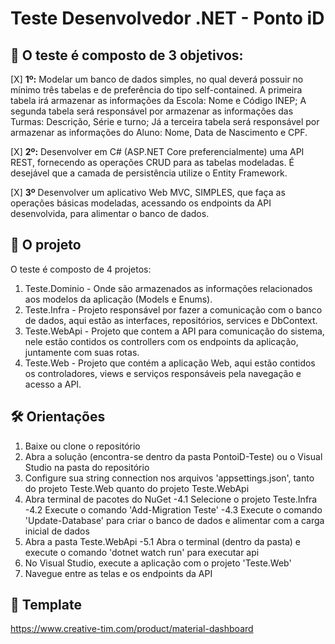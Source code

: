 # Teste Desenvolvedor .NET - Ponto iD

## 🚀 O teste é composto de 3 objetivos:

[X] **1º:** Modelar um banco de dados simples, no qual deverá possuir no mínimo três tabelas e de preferência do tipo self-contained.
A primeira tabela irá armazenar as informações da Escola: Nome e Código INEP;
A segunda tabela será responsável por armazenar as informações das Turmas: Descrição, Série e turno;
Já a terceira tabela será responsável por armazenar as informações do Aluno:  Nome, Data de Nascimento e CPF.

[X] **2º:** Desenvolver em C# (ASP.NET Core preferencialmente) uma API REST, fornecendo as operações CRUD para as tabelas modeladas. É desejável que a camada de persistência utilize o Entity Framework.

[X] **3º** Desenvolver um aplicativo Web MVC, SIMPLES, que faça as operações básicas modeladas, acessando os endpoints da API desenvolvida, para alimentar o banco de dados.

## 🎲 O projeto

O teste é composto de 4 projetos:
1. Teste.Dominio - Onde são armazenados as informações relacionados aos modelos da aplicação (Models e Enums).
2. Teste.Infra - Projeto responsável por fazer a comunicação com o banco de dados, aqui estão as interfaces, repositórios, services e DbContext.
3. Teste.WebApi - Projeto que contem a API para comunicação do sistema, nele estão contidos os controllers com os endpoints da aplicação, juntamente com suas rotas.
4. Teste.Web - Projeto que contém a aplicação Web, aqui estão contidos os controladores, views e serviços responsáveis pela navegação e acesso a API.

## 🛠 Orientações

1. Baixe ou clone o repositório
2. Abra a solução (encontra-se dentro da pasta PontoiD-Teste) ou o Visual Studio na pasta do repositório
3. Configure sua string connection nos arquivos 'appsettings.json', tanto do projeto Teste.Web quanto do projeto Teste.WebApi
4. Abra terminal de pacotes do NuGet
-4.1 Selecione o projeto Teste.Infra
-4.2 Execute o comando 'Add-Migration Teste'
-4.3 Execute o comando 'Update-Database' para criar o banco de dados e alimentar com a carga inicial de dados
5. Abra a pasta Teste.WebApi
-5.1 Abra o terminal (dentro da pasta) e execute o comando 'dotnet watch run' para executar api
6. No Visual Studio, execute a aplicação com o projeto 'Teste.Web'
7. Navegue entre as telas e os endpoints da API

## 🎁 Template

https://www.creative-tim.com/product/material-dashboard
